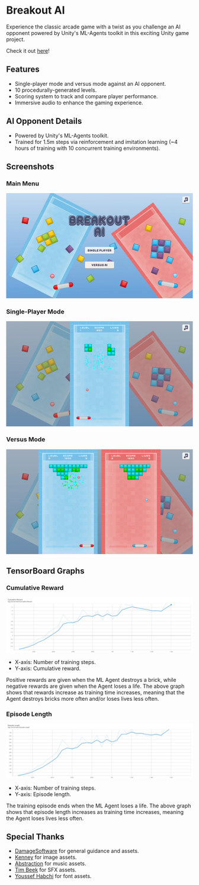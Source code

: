 # Breakout AI

Experience the classic arcade game with a twist as you challenge an AI opponent powered by Unity's ML-Agents toolkit in this exciting Unity game project.

Check it out [here](https://play.unity.com/mg/other/breakout-ai)!

## Features

- Single-player mode and versus mode against an AI opponent.
- 10 procedurally-generated levels.
- Scoring system to track and compare player performance.
- Immersive audio to enhance the gaming experience.

## AI Opponent Details

- Powered by Unity's ML-Agents toolkit.
- Trained for 1.5m steps via reinforcement and imitation learning (~4 hours of training with 10 concurrent training environments).

## Screenshots

### Main Menu

![Main Menu](./Images/MainMenu.png)

### Single-Player Mode

![Main Menu](./Images/Breakout.png)

### Versus Mode

![Main Menu](./Images/BreakoutVersus.png)

## TensorBoard Graphs

### Cumulative Reward

![Main Menu](./Images/TensorBoard-CumulativeReward.png)

- X-axis: Number of training steps.
- Y-axis: Cumulative reward.

Positive rewards are given when the ML Agent destroys a brick, while negative rewards are given when the Agent loses a life. The above graph shows that rewards increase as training time increases, meaning that the Agent destroys bricks more often and/or loses lives less often.

### Episode Length

![Main Menu](./Images/TensorBoard-EpisodeLength.png)

- X-axis: Number of training steps.
- Y-axis: Episode length.

The training episode ends when the ML Agent loses a life. The above graph shows that episode length increases as training time increases, meaning the Agent loses lives less often.

## Special Thanks

- [DamageSoftware](https://www.youtube.com/@DamageSoftware) for general guidance and assets.
- [Kenney](https://kenney.nl/) for image assets.
- [Abstraction](https://www.abstractionmusic.com/) for music assets.
- [Tim Beek](https://timbeek.itch.io/) for SFX assets.
- [Youssef Habchi](https://www.fontspace.com/youssef-habchi) for font assets.
